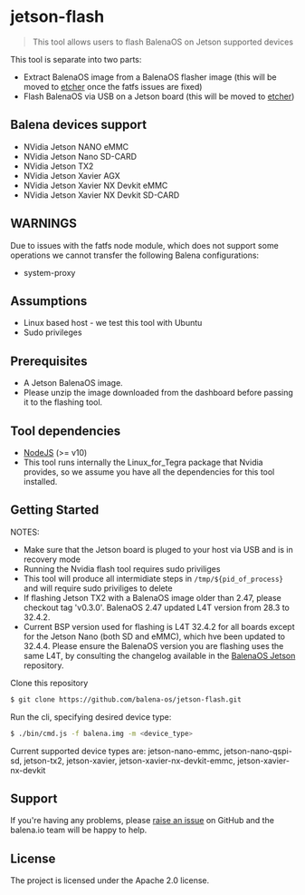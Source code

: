 # jetson-flash

> This tool allows users to flash BalenaOS on Jetson supported devices

This tool is separate into two parts:
- Extract BalenaOS image from a BalenaOS flasher image (this will be moved to [etcher](https://github.com/balena-io/etcher) once the fatfs issues are fixed)
- Flash BalenaOS via USB on a Jetson board (this will be moved to [etcher](https://github.com/balena-io/etcher))

Balena devices support
---------------------

* NVidia Jetson NANO eMMC
* NVidia Jetson Nano SD-CARD
* NVidia Jetson TX2
* NVidia Jetson Xavier AGX
* NVidia Jetson Xavier NX Devkit eMMC
* NVidia Jetson Xavier NX Devkit SD-CARD

WARNINGS
--------

Due to issues with the fatfs node module, which does not support some operations we cannot transfer the following Balena configurations:

* system-proxy

Assumptions
-----------

- Linux based host - we test this tool with Ubuntu
- Sudo privileges

Prerequisites
-------------

- A Jetson BalenaOS image.
- Please unzip the image downloaded from the dashboard before passing it to the flashing tool.

Tool dependencies
-----------------

- [NodeJS](https://nodejs.org) (>= v10)
- This tool runs internally the Linux_for_Tegra package that Nvidia provides, so we assume you have all the dependencies for this tool installed.

Getting Started
---------------

NOTES:
 - Make sure that the Jetson board is pluged to your host via USB and is in recovery mode
 - Running the Nvidia flash tool requires sudo priviliges
 - This tool will produce all intermidiate steps in `/tmp/${pid_of_process}` and will require sudo priviliges to delete
 - If flashing Jetson TX2 with a BalenaOS image older than 2.47, please checkout tag 'v0.3.0'. BalenaOS 2.47 updated L4T version from 28.3 to 32.4.2.
 - Current BSP version used for flashing is L4T 32.4.2 for all boards except for the Jetson Nano (both SD and eMMC), which hve been updated to 32.4.4. Please ensure the BalenaOS version you are flashing uses the same L4T, by consulting the changelog
   available in the [BalenaOS Jetson](https://github.com/balena-os/balena-jetson/commits/master) repository.

Clone this repository
```sh
$ git clone https://github.com/balena-os/jetson-flash.git
```

Run the cli, specifying desired device type:
```sh
$ ./bin/cmd.js -f balena.img -m <device_type>
```

Current supported device types are: jetson-nano-emmc, jetson-nano-qspi-sd, jetson-tx2, jetson-xavier, jetson-xavier-nx-devkit-emmc, jetson-xavier-nx-devkit

Support
-------

If you're having any problems, please [raise an issue](https://github.com/balena-os/jetson-flash/issues/new) on GitHub and the balena.io team will be happy to help.

License
-------

The project is licensed under the Apache 2.0 license.
